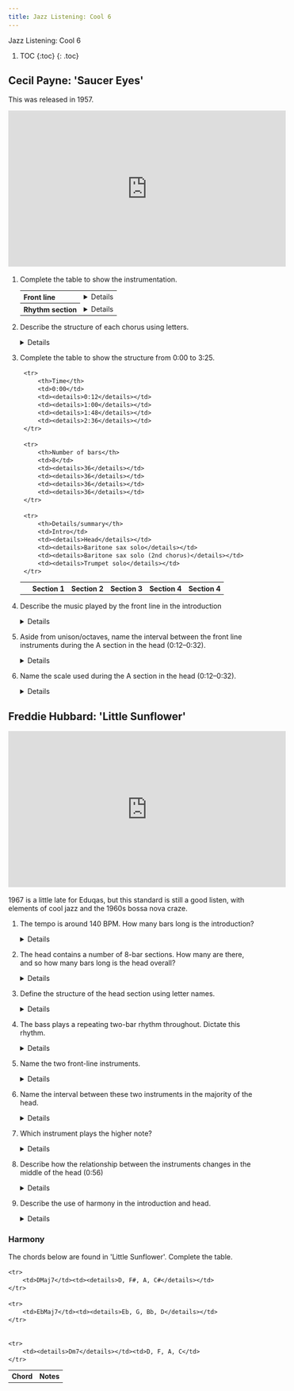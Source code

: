 ```yaml
---
title: Jazz Listening: Cool 6
---
```




<style>
	details { display: inline }
</style>



<p class="pagetitle">Jazz Listening: Cool 6</p>



1. TOC
{:toc}
{: .toc}


## Cecil Payne: 'Saucer Eyes'


This was released in 1957.

<iframe width="560" height="315" src="https://www.youtube.com/embed/Yu33E5DHKe8?start=0&end=205" title="YouTube video player" frameborder="0" allow="accelerometer; autoplay; clipboard-write; encrypted-media; gyroscope; picture-in-picture" allowfullscreen></iframe>

1. Complete the table to show the instrumentation.

	<table>
	<tr>
		<th>Front line</th><td><details>Baritone sax, trumpet</details></td>
	</tr>
	<tr>
		<th>Rhythm section</th><td><details>Piano, bass, drums</details></td>
	</tr>
	</table>

2. Describe the structure of each chorus using letters.
	
	<details>AABA (where the final A is slightly lengthened)</details>	
2. Complete the table to show the structure from 0:00 to 3:25.
	
	<table>
		<tr>
			<th>&nbsp;</th>
			<th>Section 1</th>
			<th>Section 2</th>
			<th>Section 3</th>
			<th>Section 4</th>
			<th>Section 4</th>
		</tr>
		
		<tr>
			<th>Time</th>
			<td>0:00</td>
			<td><details>0:12</details></td>
			<td><details>1:00</details></td>
			<td><details>1:48</details></td>
			<td><details>2:36</details></td>
		</tr>
		
		<tr>
			<th>Number of bars</th>
			<td>8</td>
			<td><details>36</details></td>
			<td><details>36</details></td>
			<td><details>36</details></td>
			<td><details>36</details></td>
		</tr>
		
		<tr>
			<th>Details/summary</th>
			<td>Intro</td>
			<td><details>Head</details></td>
			<td><details>Baritone sax solo</details></td>
			<td><details>Baritone sax solo (2nd chorus)</details></td>
			<td><details>Trumpet solo</details></td>
		</tr>
	</table>
	
3. Describe the music played by the front line in the introduction

	<details>
		<ul>
			<li>Starts on beat 2.5</li>
			<li>Anacrusis</li>
			<li>Uses a narrow range of notes</li>
			<li>Mostly uses the third, fourth and fifth scale degrees</li>
			<li>Unison/in octaves</li>
			<li>Cross-rhythm at the end of the introduction</li>
		</ul>
	</details>
	
4. Aside from unison/octaves, name the interval between the front line instruments during the A section in the head (0:12–0:32).

	<details>(Compound) third, tenth</details>
	
5. Name the scale used during the A section in the head (0:12–0:32).

	<details>Major scale</details>
	

## Freddie Hubbard: 'Little Sunflower'

<iframe width="560" height="315" src="https://www.youtube.com/embed/OtB8dEuEmNM?start=00&end=" title="YouTube video player" frameborder="0" allow="accelerometer; autoplay; clipboard-write; encrypted-media; gyroscope; picture-in-picture" allowfullscreen></iframe>

1967 is a little late for Eduqas, but this standard is still a good listen, with elements of cool jazz and the 1960s bossa nova craze.

1. The tempo is around 140 BPM. How many bars long is the introduction?

	<details>16 bars.</details>
	
2. The head contains a number of 8-bar sections. How many are there, and so how many bars long is the head overall?

	<details>5 x 8-bar sections = 40 bars.</details>
	
2. Define the structure of the head section using letter names.

	<details>AABAA. Note the repeated A section at the end of the form that makes it 40 and not 32 bars.</details>
	
2. The bass plays a repeating two-bar rhythm throughout. Dictate this rhythm.

	<details><img src="cool6-bass.jpg" width="500px"></details>
	
4. Name the two front-line instruments.
	<details>
		<ul>
			<li>Trumpet></li>
			<li>Flute</li>
		</ul>
	</details>
	
1. Name the interval between these two instruments in the majority of the head.

	<details>Third</details>
	
1. Which instrument plays the higher note?

	<details>Trumpet</details>
	
1. Describe how the relationship between the instruments changes in the middle of the head (0:56)
	
	<details>Trumpet plays the melody. Flute improvises fast answering phrases/interjections between trumpet phrases.</details>
	
3. Describe the use of harmony in the introduction and head.

	<details>
		<ul>
			<li>Modal. Dorian mode (in Introduction and A sections).</li>
			<li>Static harmony; very slow harmonic rhythm.</li>
			<li>Bass defines the harmony by playing tonic and dominant notes throughout.</li>
			<li>Piece only uses tonic and flattened supertonic chords.</li>
			<li>A sections in the head use minor tonic chords; B setions use major tonic chords.</li>
			<li>Extended chords in piano. Some passing chromatic chords in piano, particularly at the end of sections.</li>
		</ul>
	</details>

### Harmony

The chords below are found in 'Little Sunflower'. Complete the table.

<table>
	<tr>
		<th>Chord</th><th>Notes</th>
	</tr>
	
	<tr>
		<td>DMaj7</td><td><details>D, F#, A, C#</details></td>
	</tr>

	<tr>
		<td>EbMaj7</td><td><details>Eb, G, Bb, D</details></td>
	</tr>
	
	
	<tr>
		<td><details>Dm7</details></td><td>D, F, A, C</td>
	</tr>
	
</table>